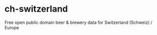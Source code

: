 ch-switzerland
==============

Free open public domain beer &amp; brewery data for Switzerland (Schweiz) / Europe
